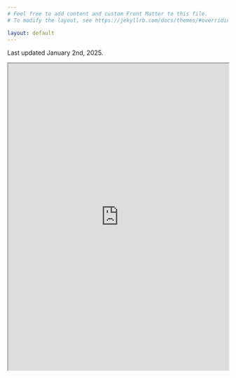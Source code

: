 ```yaml
---
# Feel free to add content and custom Front Matter to this file.
# To modify the layout, see https://jekyllrb.com/docs/themes/#overriding-theme-defaults

layout: default
---
```

Last updated January 2nd, 2025.

<iframe src="https://ndennler.github.io/assets/docs/DennlerCV_Jan2.pdf#navpanes=0&toolbar=0" width="100%" height="700vh"></iframe>
